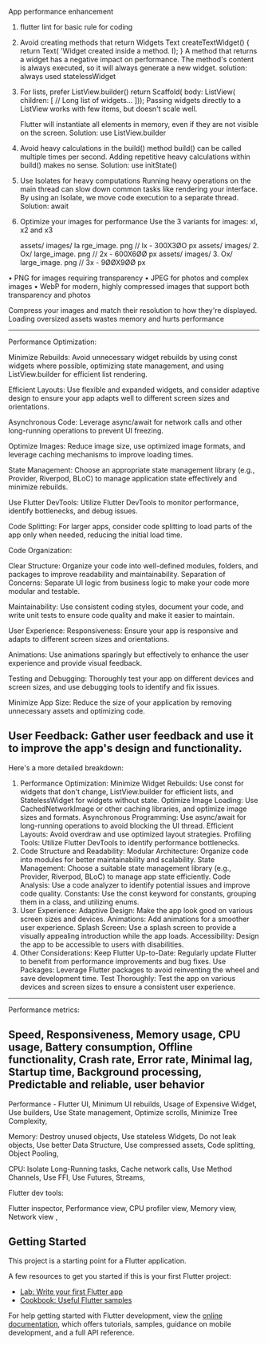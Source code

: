 App performance enhancement
1. flutter lint for basic rule for coding
2. Avoid creating methods that return Widgets
   Text createTextWidget() {
   return  Text( 'Widget created inside a method. I);
  }
   A method that returns a widget has a
   negative impact on performance.
   The method's content is always executed, so
   it will always generate a new widget.
solution: always used statelessWidget
3. For lists, prefer ListView.builder()
   return   Scaffold(
  body: ListView(
   children: [
   // Long list of widgets...
]));
   Passing widgets directly to a ListView works
   with few items, but doesn't scale well.

   Flutter will instantiate all elements in
   memory, even if they are not visible on the
   screen.
Solution: use ListView.builder
4. Avoid heavy calculations in the build() method
   build() can be called multiple times per
   second.
   Adding repetitive heavy calculations within
   build() makes no sense.
Solution: use initState()
5. Use Isolates for heavy computations
   Running heavy operations on the main
   thread can slow down common tasks like
   rendering your interface.
   By using an Isolate, we move code execution
   to a separate thread.
Solution: await
6. Optimize your images for performance
   Use the 3 variants for images: xl, x2 and x3

   assets/ images/ la rge_image. png  // lx - 300X3ØO px
   assets/ images/ 2. Ox/ large_image. png // 2x - 600X6ØØ px
   assets/ images/ 3. Ox/ large_image. png // 3x - 9ØØX9ØØ px

• PNG for images requiring transparency
• JPEG for photos and complex images
• WebP for modern, highly compressed
images that support both transparency and photos

Compress your images and match their
resolution to how they're displayed. Loading
oversized assets wastes memory and hurts
performance

______________________________________________________
Performance Optimization:

Minimize Rebuilds:
Avoid unnecessary widget rebuilds by using const widgets where possible, optimizing state management, and using ListView.builder for efficient list rendering.

Efficient Layouts:
Use flexible and expanded widgets, and consider adaptive design to ensure your app adapts well to different screen sizes and orientations.

Asynchronous Code:
Leverage async/await for network calls and other long-running operations to prevent UI freezing.

Optimize Images:
Reduce image size, use optimized image formats, and leverage caching mechanisms to improve loading times.

State Management:
Choose an appropriate state management library (e.g., Provider, Riverpod, BLoC) to manage application state effectively and minimize rebuilds.

Use Flutter DevTools:
Utilize Flutter DevTools to monitor performance, identify bottlenecks, and debug issues.

Code Splitting:
For larger apps, consider code splitting to load parts of the app only when needed, reducing the initial load time.

Code Organization:

Clear Structure:
Organize your code into well-defined modules, folders, and packages to improve readability and maintainability.
Separation of Concerns:
Separate UI logic from business logic to make your code more modular and testable.

Maintainability:
Use consistent coding styles, document your code, and write unit tests to ensure code quality and make it easier to maintain.

User Experience:
Responsiveness:
Ensure your app is responsive and adapts to different screen sizes and orientations.

Animations:
Use animations sparingly but effectively to enhance the user experience and provide visual feedback.

Testing and Debugging:
Thoroughly test your app on different devices and screen sizes, and use debugging tools to identify and fix issues.

Minimize App Size:
Reduce the size of your application by removing unnecessary assets and optimizing code.

User Feedback:
Gather user feedback and use it to improve the app's design and functionality.
---------------------------------------------------------
Here's a more detailed breakdown:
1. Performance Optimization:
   Minimize Widget Rebuilds: Use const for widgets that don't change, ListView.builder for efficient lists, and StatelessWidget for widgets without state.
   Optimize Image Loading: Use CachedNetworkImage or other caching libraries, and optimize image sizes and formats.
   Asynchronous Programming: Use async/await for long-running operations to avoid blocking the UI thread.
   Efficient Layouts: Avoid overdraw and use optimized layout strategies.
   Profiling Tools: Utilize Flutter DevTools to identify performance bottlenecks.
2. Code Structure and Readability:
   Modular Architecture: Organize code into modules for better maintainability and scalability.
   State Management: Choose a suitable state management library (e.g., Provider, Riverpod, BLoC) to manage app state efficiently.
   Code Analysis: Use a code analyzer to identify potential issues and improve code quality.
   Constants: Use the const keyword for constants, grouping them in a class, and utilizing enums.
3. User Experience:
   Adaptive Design: Make the app look good on various screen sizes and devices.
   Animations: Add animations for a smoother user experience.
   Splash Screen: Use a splash screen to provide a visually appealing introduction while the app loads.
   Accessibility: Design the app to be accessible to users with disabilities.
4. Other Considerations:
   Keep Flutter Up-to-Date:
   Regularly update Flutter to benefit from performance improvements and bug fixes.
   Use Packages:
   Leverage Flutter packages to avoid reinventing the wheel and save development time.
   Test Thoroughly:
   Test the app on various devices and screen sizes to ensure a consistent user experience.

-----------------------------
Performance metrics:

Speed,
Responsiveness,
Memory usage,
CPU usage,
Battery consumption,
Offline functionality,
Crash rate,
Error rate,
Minimal lag,
Startup time,
Background processing,
Predictable and reliable,
user behavior
------------------
Performance - Flutter
UI,
Minimum Ul rebuilds,
Usage of Expensive Widget,
Use builders,
Use State management,
Optimize scrolls,
Minimize Tree Complexity,

Memory:
Destroy unused objects,
Use stateless Widgets,
Do not leak objects,
Use better Data Structure,
Use compressed assets,
Code splitting,
Object Pooling,

CPU:
Isolate Long-Running tasks,
Cache network calls,
Use Method Channels,
Use FFI,
Use Futures, Streams,


Flutter dev tools: 

Flutter inspector,
Performance view,
CPU profiler view,
Memory view,
Network view ,
## Getting Started

This project is a starting point for a Flutter application.

A few resources to get you started if this is your first Flutter project:

- [Lab: Write your first Flutter app](https://docs.flutter.dev/get-started/codelab)
- [Cookbook: Useful Flutter samples](https://docs.flutter.dev/cookbook)

For help getting started with Flutter development, view the
[online documentation](https://docs.flutter.dev/), which offers tutorials,
samples, guidance on mobile development, and a full API reference.
